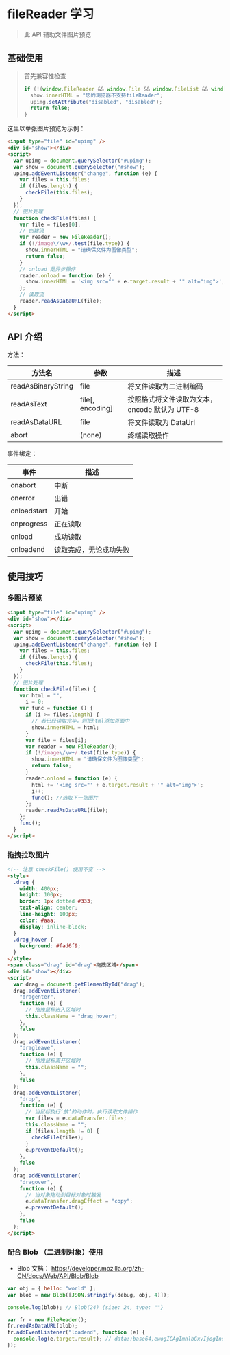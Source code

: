 # fileReader 学习

> 此 API 辅助文件图片预览

## 基础使用

> 首先兼容性检查
>
> ```js
> if (!(window.FileReader && window.File && window.FileList && window.Blob)) {
>   show.innerHTML = "您的浏览器不支持fileReader";
>   upimg.setAttribute("disabled", "disabled");
>   return false;
> }
> ```

这里以单张图片预览为示例：

```html
<input type="file" id="upimg" />
<div id="show"></div>
<script>
  var upimg = document.querySelector("#upimg");
  var show = document.querySelector("#show");
  upimg.addEventListener("change", function (e) {
    var files = this.files;
    if (files.length) {
      checkFile(this.files);
    }
  });
  // 图片处理
  function checkFile(files) {
    var file = files[0];
    // 创建流
    var reader = new FileReader();
    if (!/image\/\w+/.test(file.type)) {
      show.innerHTML = "请确保文件为图像类型";
      return false;
    }
    // onload 是异步操作
    reader.onload = function (e) {
      show.innerHTML = '<img src="' + e.target.result + '" alt="img">';
    };
    // 读取流
    reader.readAsDataURL(file);
  }
</script>
```

## API 介绍

方法：

| 方法名             | 参数             | 描述                                          |
| ------------------ | ---------------- | --------------------------------------------- |
| readAsBinaryString | file             | 将文件读取为二进制编码                        |
| readAsText         | file[, encoding] | 按照格式将文件读取为文本，encode 默认为 UTF-8 |
| readAsDataURL      | file             | 将文件读取为 DataUrl                          |
| abort              | (none)           | 终端读取操作                                  |

事件绑定：

| 事件        | 描述                   |
| ----------- | ---------------------- |
| onabort     | 中断                   |
| onerror     | 出错                   |
| onloadstart | 开始                   |
| onprogress  | 正在读取               |
| onload      | 成功读取               |
| onloadend   | 读取完成，无论成功失败 |

## 使用技巧

### 多图片预览

```html
<input type="file" id="upimg" />
<div id="show"></div>
<script>
  var upimg = document.querySelector("#upimg");
  var show = document.querySelector("#show");
  upimg.addEventListener("change", function (e) {
    var files = this.files;
    if (files.length) {
      checkFile(this.files);
    }
  });
  // 图片处理
  function checkFile(files) {
    var html = "",
      i = 0;
    var func = function () {
      if (i >= files.length) {
        // 若已经读取完毕，则把html添加页面中
        show.innerHTML = html;
      }
      var file = files[i];
      var reader = new FileReader();
      if (!/image\/\w+/.test(file.type)) {
        show.innerHTML = "请确保文件为图像类型";
        return false;
      }
      reader.onload = function (e) {
        html += '<img src="' + e.target.result + '" alt="img">';
        i++;
        func(); //选取下一张图片
      };
      reader.readAsDataURL(file);
    };
    func();
  }
</script>
```

### 拖拽拉取图片

```html
<!-- 注意 checkFile() 使用不变 -->
<style>
  .drag {
    width: 400px;
    height: 100px;
    border: 1px dotted #333;
    text-align: center;
    line-height: 100px;
    color: #aaa;
    display: inline-block;
  }
  .drag_hover {
    background: #fad6f9;
  }
</style>
<span class="drag" id="drag">拖拽区域</span>
<div id="show"></div>
<script>
  var drag = document.getElementById("drag");
  drag.addEventListener(
    "dragenter",
    function (e) {
      // 拖拽鼠标进入区域时
      this.className = "drag_hover";
    },
    false
  );
  drag.addEventListener(
    "dragleave",
    function (e) {
      // 拖拽鼠标离开区域时
      this.className = "";
    },
    false
  );
  drag.addEventListener(
    "drop",
    function (e) {
      // 当鼠标执行‘放’的动作时，执行读取文件操作
      var files = e.dataTransfer.files;
      this.className = "";
      if (files.length != 0) {
        checkFile(files);
      }
      e.preventDefault();
    },
    false
  );
  drag.addEventListener(
    "dragover",
    function (e) {
      // 当对象拖动到目标对象时触发
      e.dataTransfer.dragEffect = "copy";
      e.preventDefault();
    },
    false
  );
</script>
```

### 配合 Blob （二进制对象）使用

- Blob 文档： https://developer.mozilla.org/zh-CN/docs/Web/API/Blob/Blob

```js
var obj = { hello: "world" };
var blob = new Blob([JSON.stringify(debug, obj, 4)]);

console.log(blob); // Blob(24) {size: 24, type: ""}

var fr = new FileReader();
fr.readAsDataURL(blob);
fr.addEventListener("loadend", function (e) {
  console.log(e.target.result); // data:;base64,ewogICAgImhlbGxvIjogIndvcmxkIgp9
});
```
